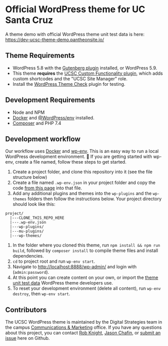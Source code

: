 # Official WordPress theme for UC Santa Cruz

A theme demo with official WordPress theme unit test data is here: <https://dev-ucsc-theme-demo.pantheonsite.io/>

## Theme Requirements

- WordPress 5.8 with the [Gutenberg plugin](https://wordpress.org/plugins/gutenberg/) installed, or WordPress 5.9.
- This theme **requires** the [UCSC Custom Functionality plugin](https://github.com/ucsc/ucsc-custom-functionality), which adds custom shortcodes and the "UCSC Site Manager" role.
- Install the [WordPress Theme Check](https://wordpress.org/plugins/theme-check/) plugin for testing.

## Development Requirements

- Node and NPM
- [Docker](https://www.docker.com/) and [@WordPress/env](https://developer.wordpress.org/block-editor/reference-guides/packages/packages-env/) installed.
- [Composer](https://getcomposer.org/) and PHP 7.4

## Development workflow

Our workflow uses [Docker](https://www.docker.com/) and [wp-env](https://developer.wordpress.org/block-editor/reference-guides/packages/packages-env/). This is an easy way to run a local WordPress development environment. 🎉 If you are getting started with wp-env, create a file named, follow these steps to get started.

1. Create a project folder, and clone this repository into it (see the file structure below)
2. Create a file named `.wp-env.json` in your project folder and copy the code [from this page](https://github.com/ucsc/theme-ucsc/wiki/Example-.wp-env.json-file) into that file.
3. Add any additional plugins and themes into the `wp-plugins` and the `wp-themes` folders then follow the instructions below. Your project directory should look like this:

```text
project/
  |---CLONE_THIS_REPO_HERE
  |---.wp-env.json
  |---wp-plugins/
  |---mu-plugins/
  |---wp-themes/
```

1. In the folder where you cloned this theme, run `npm install && npm run build`, followed by `composer install` to compile theme files and install dependencies.
2. `cd` to project root and run `wp-env start`.
3. Navigate to <http://localhost:8888/wp-admin/> and login with (`admin:password`).
4. At this point you can create content on your own, or import the [theme unit test data](https://codex.wordpress.org/Theme_Unit_Test) WordPress theme developers use.
5. To reset your development environment (delete all content), run `wp-env destroy`, then `wp-env start`.

## Contributors

The UCSC WordPress theme is maintained by the Digital Strategies team in the campus [Communications & Marketing](https://communications.ucsc.edu) office. If you have any questions about this project, you can contact [Rob Knight](https://campusdirectory.ucsc.edu/cd_detail?uid=raknight), [Jason Chafin](https://campusdirectory.ucsc.edu/cd_detail?uid=jchafin), or [submit an issue](https://github.com/ucsc/theme-ucsc/issues) here on Github.
